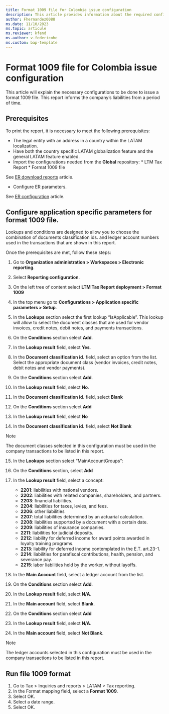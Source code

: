 ```yaml
---
title: Format 1009 file for Colombia issue configuration
description: This article provides information about the required configuration for issuing a Format 1009 file for Colombia. 
author: Fhernandez0088 
ms.date: 11/10/2023 
ms.topic: articule
ms.reviewer: kfend
ms.author: v-federicohe
ms.custom: bap-template
---
```


# Format 1009 file for Colombia issue configuration

This article will explain the necessary configurations to be done to issue a format 1009 file.
This report informs the company’s liabilities from a period of time.

## Prerequisites

To print the report, it is necessary to meet the following prerequisites: 
* The legal entity with an address in a country within the LATAM localization.
* Have both the country specific LATAM globalization feature and the general LATAM feature enabled.
* Import the configurations needed from the **Global** repository:
		* LTM Tax Report
		* Format 1009 file

See [ER download reports](https://learn.microsoft.com/en-us/dynamics365/fin-ops-core/dev-itpro/analytics/er-download-configurations-global-repo?context=%2Fdynamics365%2Fcontext%2Ffinance) article.

* Configure ER parameters.

See [ER configuration]( https://learn.microsoft.com/en-us/dynamics365/fin-ops-core/dev-itpro/analytics/electronic-reporting-er-configure-parameters) article.

## Configure application specific parameters for format 1009 file.

Lookups and conditions are designed to allow you to choose the combination of documents classification ids. and ledger account numbers used in the transactions that are shown in this report.

Once the prerequisites are met, follow these steps:
1. Go to **Organization administration > Workspaces > Electronic reporting**.
2. Select **Reporting configuration**.
3. On the left tree of content select **LTM Tax Report deployment > Format 1009**
4. In the top menu go to **Configurations > Application specific parameters > Setup**.

5. In the **Lookups** section select the first lookup “IsApplicable”. This lookup will allow to select the document classes that are used for vendor invoices, credit notes, debit notes, and payments transactions.
6. On the **Conditions** section select **Add**.
7. In the **Lookup result** field, select **Yes**.
8. In the **Document classification id.** field, select an option from the list. Select the appropriate document class (vendor invoices, credit notes, debit notes and vendor payments). 
9. On the **Conditions** section select **Add**.
10. In the **Lookup result** field, select **No**.
11. In the **Document classification id.** field, select **Blank**
12. On the **Conditions** section select  **Add**
13. In the **Lookup result** field, select **No**
14. In the **Document classification id.** field, select **Not Blank**

> [!NOTE]
> The document classes selected in this configuration must be used in the company transactions to be listed in this report.

15. In the **Lookups** section select “MainAccountGroups”:
16. On the **Conditions** section, select **Add**
17. In the **Lookup result** field, select a concept:

    * **2201**: liabilities with national vendors.
    * **2202**: liabilities with related companies, shareholders, and partners.
    * **2203**: financial liabilities.
    * **2204**: liabilities for taxes, levies, and fees.
    * **2206**: other liabilities
    * **2207**: total liabilities determined by an actuarial calculation.
    * **2208**: liabilities supported by a document with a certain date.
    * **2209**: liabilities of insurance companies.
    * **2211**: liabilities for judicial deposits.
    * **2212**: liability for deferred income for award points awarded in loyalty training programs.
    * **2213**: liability for deferred income contemplated in the E.T. art.23-1.
    * **2214**: liabilities for parafiscal contributions, health, pension, and severance pay.
    * **2215**: labor liabilities held by the worker, without layoffs.

18. In the **Main Account** field, select a ledger account from the list. 
19. On the **Conditions** section select **Add**.
20. In the **Lookup result** field, select **N/A**.
21. In the **Main account** field, select **Blank**.
22. On the **Conditions** section select **Add**
23. In the **Lookup result** field, select **N/A**.
24. In the **Main account** field, select **Not Blank**.

> [!NOTE]
> The ledger accounts selected in this configuration must be used in the company transactions to be listed in this report.

## Run file 1009 format

1. Go to Tax > Inquiries and reports > LATAM > Tax reporting.
2. In the Format mapping field, select a **Format 1009**.
3. Select OK.
4. Select a date range.
6. Select OK.
